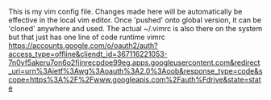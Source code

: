 This is my vim config file.
Changes made here will be automatically be effective in the local vim editor.
Once 'pushed' onto global version, it can be 'cloned' anywhere and used.
The actual ~/.vimrc is also there on the system but that just has one line of code
runtime vimrc
https://accounts.google.com/o/oauth2/auth?access_type=offline&cliendt_id=367116221053-7n0vf5akeru7on6o2fjinrecpdoe99eg.apps.googleusercontent.com&redirect_uri=urn%3Aietf%3Awg%3Aoauth%3A2.0%3Aoob&response_type=code&scope=https%3A%2F%2Fwww.googleapis.com%2Fauth%Fdrive&state=state
